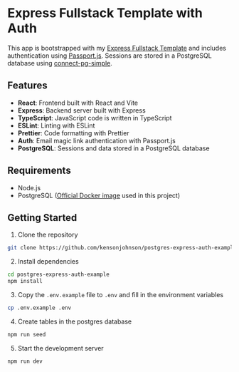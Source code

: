 # Express Fullstack Template with Auth

This app is bootstrapped with my [Express Fullstack Template](https://github.com/kensonjohnson/react-express-vite-template) and includes authentication using [Passport.js](http://www.passportjs.org/).
Sessions are stored in a PostgreSQL database using [connect-pg-simple](https://github.com/voxpelli/node-connect-pg-simple).

## Features

- **React**: Frontend built with React and Vite
- **Express**: Backend server built with Express
- **TypeScript**: JavaScript code is written in TypeScript
- **ESLint**: Linting with ESLint
- **Prettier**: Code formatting with Prettier
- **Auth**: Email magic link authentication with Passport.js
- **PostgreSQL**: Sessions and data stored in a PostgreSQL database

## Requirements

- Node.js
- PostgreSQL ([Official Docker image](https://hub.docker.com/_/postgres) used in this project)

## Getting Started

1. Clone the repository

```bash
git clone https://github.com/kensonjohnson/postgres-express-auth-example.git
```

2. Install dependencies

```bash
cd postgres-express-auth-example
npm install
```

3. Copy the `.env.example` file to `.env` and fill in the environment variables

```bash
cp .env.example .env
```

4. Create tables in the postgres database

```bash
npm run seed
```

5. Start the development server

```bash
npm run dev
```
